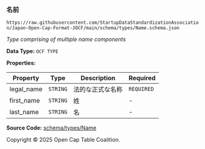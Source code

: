 ### 名前

`https://raw.githubusercontent.com/StartupDataStandardizationAssociation/Japan-Open-Cap-Format-JOCF/main/schema/types/Name.schema.json`

_Type comprising of multiple name components_

**Data Type:** `OCF TYPE`

**Properties:**

| Property   | Type     | Description | Required   |
| ---------- | -------- | ----------- | ---------- |
| legal_name | `STRING` | 法的な正式な名称    | `REQUIRED` |
| first_name | `STRING` | 姓           | -          |
| last_name  | `STRING` | 名           | -          |

**Source Code:** [schema/types/Name](../../../../schema/types/Name.schema.json)

Copyright © 2025 Open Cap Table Coalition.
